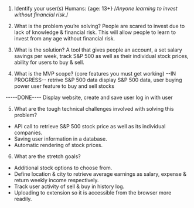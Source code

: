 1. Identify your user(s)
Humans: {age: 13+} /*Anyone learning to invest without financial risk.*/


2. What is the problem you’re solving?
People are scared to invest due to lack of knowledge & financial risk. This will allow people to learn to invest from any age without financial risk. 


3. What is the solution?
A tool that gives people an account, a set salary savings per week, track S&P 500 as well as their individual stock prices, ability for users to buy & sell.









4. What is the MVP scope? (core features you must get working)
--IN PROGRESS-- 
retrive S&P 500 data
display S&P 500 data, user buying power
user feature to buy and sell stocks

-----DONE----
Display website,
create and save user
log in with user








5. What are the tough technical challenges involved with solving this problem?
* API call to retrieve S&P 500 stock price as well as its individual companies.
* Saving user information in a database.
* Automatic rendering of stock prices.


6. What are the stretch goals?
* Additional stock options to choose from.
* Define location & city to retrieve average earnings as salary, expense & return weekly income respectively.
* Track user activity of sell & buy in history log.
* Uploading to extension so it is accessible from the browser more readily.



